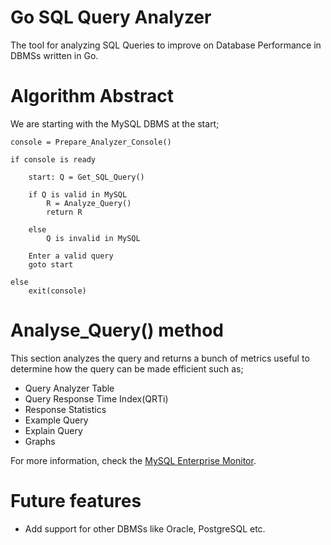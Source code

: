 # Go SQL Query Analyzer

The tool for analyzing SQL Queries to improve on Database Performance in DBMSs written in Go.



# Algorithm Abstract

We are starting with the MySQL DBMS at the start;

```psuedocode
console = Prepare_Analyzer_Console()

if console is ready

	start: Q = Get_SQL_Query()

	if Q is valid in MySQL
		R = Analyze_Query()
		return R

	else 
		Q is invalid in MySQL
		
	Enter a valid query
	goto start

else
	exit(console)
```



# Analyse_Query() method

This section analyzes the query and returns a bunch of metrics useful to determine how the query can be made efficient such as;

* Query Analyzer Table
* Query Response Time Index(QRTi)
* Response Statistics
* Example Query
* Explain Query
* Graphs

For more information, check the [MySQL Enterprise Monitor](https://www.mysql.com/products/enterprise/query.html).



# Future features

* Add support for other DBMSs like Oracle, PostgreSQL etc.
